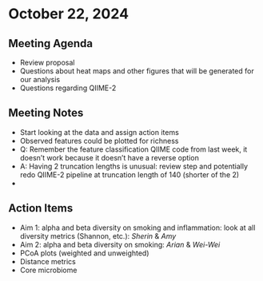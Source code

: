 # October 22, 2024

## Meeting Agenda
- Review proposal
- Questions about heat maps and other figures that will be generated for our analysis
- Questions regarding QIIME-2

## Meeting Notes
- Start looking at the data and assign action items
- Observed features could be plotted for richness
- Q: Remember the feature classification QIIME code from last week, it doesn’t work because it doesn’t have a reverse option
- A: Having 2 truncation lengths is unusual: review  step and potentially redo QIIME-2 pipeline at truncation length of 140 (shorter of the 2)
- 

## Action Items
- Aim 1: alpha and beta diversity on smoking and inflammation: look at all diversity metrics (Shannon, etc.): *Sherin* & *Amy*
- Aim 2: alpha and beta diversity on smoking: *Arian* & *Wei-Wei*
- PCoA plots (weighted and unweighted) 
- Distance metrics 
- Core microbiome
